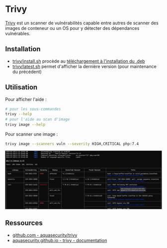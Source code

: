 # Trivy

[Trivy](https://github.com/aquasecurity/trivy#readme) est un scanner de vulnérabilités capable entre autres de scanner des images de conteneur ou un OS pour y détecter des dépendances vulnérables.


## Installation

* [trivy/install.sh](install.sh) procède au [téléchargement à l'installation du .deb](https://github.com/aquasecurity/trivy/releases)
* [trivy/latest.sh](latest.sh) permet d'afficher la dernière version (pour maintenance du précédent)

## Utilisation

Pour afficher l'aide :

```bash
# pour les sous-commandes
trivy --help
# pour l'aide au scan d'image
trivy image --help
```

Pour scanner une image :

```bash
trivy image --scanners vuln --severity HIGH,CRITICAL php:7.4
```

![trivy](img/trivy-image-php74.png)

## Ressources

* [github.com - aquasecurity/trivy](https://github.com/aquasecurity/trivy#readme)
* [aquasecurity.github.io - trivy - documentation](https://aquasecurity.github.io/trivy/)
